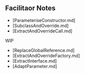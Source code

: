 Facilitaor Notes
----------------

* [ParameteriseConstructor.md]
* [SubclassAndOverride.md]
* [ExtractAndOverrideCall.md]

WIP
* [ReplaceGlobalReference.md]
* [ExtractAndOverrideFactory.md]
* [ExtractInterface.md]
* [AdaptParameter.md]
